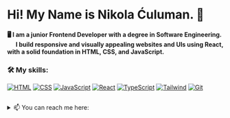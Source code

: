 # Hi! My Name is Nikola Ćuluman. 👋

#### 🖥 I am a junior Frontend Developer with a degree in Software Engineering.<br>&nbsp;&nbsp;&nbsp;&nbsp;&nbsp;&nbsp;I build responsive and visually appealing websites and UIs using React, with a solid foundation in HTML, CSS, and JavaScript.

### 🛠️ My skills:
[![HTML](https://skillicons.dev/icons?i=html)](https://developer.mozilla.org/en-US/docs/Web/HTML)
[![CSS](https://skillicons.dev/icons?i=css)](https://developer.mozilla.org/en-US/docs/Web/CSS)
[![JavaScript](https://skillicons.dev/icons?i=js)](https://developer.mozilla.org/en-US/docs/Web/JavaScript)
[![React](https://skillicons.dev/icons?i=react)](https://reactjs.org/)
[![TypeScript](https://skillicons.dev/icons?i=ts)](https://www.typescriptlang.org/)
[![Tailwind](https://skillicons.dev/icons?i=tailwind)](https://tailwindcss.com/)
[![Git](https://skillicons.dev/icons?i=git)](https://git-scm.com/)

##

<details>
  <summary>📫 You can reach me here:</summary>
  <p>
  </br>&nbsp;&nbsp;&nbsp;
    <a href="https://linkedin.com/in/nikola-ćuluman" target="_blank" rel="noopener noreferrer">
      <img src="https://skillicons.dev/icons?i=linkedin" alt="LinkedIn" width="34" />
    </a>
    <a href="mailto:nikolaculuman01@gmail.com">
      <img src="https://skillicons.dev/icons?i=gmail" alt="Email" width="34" />
    </a>
  </p>
</details>
